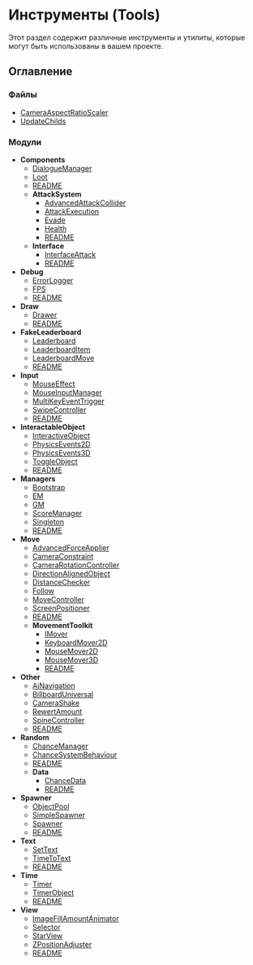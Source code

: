 # Инструменты (Tools)

Этот раздел содержит различные инструменты и утилиты, которые могут быть использованы в вашем проекте.

## Оглавление

### Файлы

- [CameraAspectRatioScaler](./CameraAspectRatioScaler.md)
- [UpdateChilds](./UpdateChilds.md)

### Модули

- **Components**
  - [DialogueManager](./Components/DialogueManager.md)
  - [Loot](./Components/Loot.md)
  - [README](./Components/README.md)
  - **AttackSystem**
    - [AdvancedAttackCollider](./Components/AttackSystem/AdvancedAttackCollider.md)
    - [AttackExecution](./Components/AttackSystem/AttackExecution.md)
    - [Evade](./Components/AttackSystem/Evade.md)
    - [Health](./Components/AttackSystem/Health.md)
    - [README](./Components/AttackSystem/README.md)
  - **Interface**
    - [InterfaceAttack](./Components/Interface/InterfaceAttack.md)
    - [README](./Components/Interface/README.md)
- **Debug**
  - [ErrorLogger](./Debug/ErrorLogger.md)
  - [FPS](./Debug/FPS.md)
  - [README](./Debug/README.md)
- **Draw**
  - [Drawer](./Draw/Drawer.md)
  - [README](./Draw/README.md)
- **FakeLeaderboard**
  - [Leaderboard](./FakeLeaderboard/Leaderboard.md)
  - [LeaderboardItem](./FakeLeaderboard/LeaderboardItem.md)
  - [LeaderboardMove](./FakeLeaderboard/LeaderboardMove.md)
  - [README](./FakeLeaderboard/README.md)
- **Input**
  - [MouseEffect](./Input/MouseEffect.md)
  - [MouseInputManager](./Input/MouseInputManager.md)
  - [MultiKeyEventTrigger](./Input/MultiKeyEventTrigger.md)
  - [SwipeController](./Input/SwipeController.md)
  - [README](./Input/README.md)
- **InteractableObject**
  - [InteractiveObject](./InteractableObject/InteractiveObject.md)
  - [PhysicsEvents2D](./InteractableObject/PhysicsEvents2D.md)
  - [PhysicsEvents3D](./InteractableObject/PhysicsEvents3D.md)
  - [ToggleObject](./InteractableObject/ToggleObject.md)
  - [README](./InteractableObject/README.md)
- **Managers**
  - [Bootstrap](./Managers/Bootstrap.md)
  - [EM](./Managers/EM.md)
  - [GM](./Managers/GM.md)
  - [ScoreManager](./Managers/ScoreManager.md)
  - [Singleton](./Managers/Singleton.md)
  - [README](./Managers/README.md)
- **Move**
  - [AdvancedForceApplier](./Move/AdvancedForceApplier.md)
  - [CameraConstraint](./Move/CameraConstraint.md)
  - [CameraRotationController](./Move/CameraRotationController.md)
  - [DirectionAlignedObject](./Move/DirectionAlignedObject.md)
  - [DistanceChecker](./Move/DistanceChecker.md)
  - [Follow](./Move/Follow.md)
  - [MoveController](./Move/MoveController.md)
  - [ScreenPositioner](./Move/ScreenPositioner.md)
  - [README](./Move/README.md)
  - **MovementToolkit**
    - [IMover](./Move/MovementToolkit/IMover.md)
    - [KeyboardMover2D](./Move/MovementToolkit/KeyboardMover2D.md)
    - [MouseMover2D](./Move/MovementToolkit/MouseMover2D.md)
    - [MouseMover3D](./Move/MovementToolkit/MouseMover3D.md)
    - [README](./Move/MovementToolkit/README.md)
- **Other**
  - [AiNavigation](./Other/AiNavigation.md)
  - [BillboardUniversal](./Other/BillboardUniversal.md)
  - [CameraShake](./Other/CameraShake.md)
  - [RewertAmount](./Other/RewertAmount.md)
  - [SpineController](./Other/SpineController.md)
  - [README](./Other/README.md)
- **Random**
  - [ChanceManager](./Random/ChanceManager.md)
  - [ChanceSystemBehaviour](./Random/ChanceSystemBehaviour.md)
  - [README](./Random/README.md)
  - **Data**
    - [ChanceData](./Random/Data/ChanceData.md)
    - [README](./Random/Data/README.md)
- **Spawner**
  - [ObjectPool](./Spawner/ObjectPool.md)
  - [SimpleSpawner](./Spawner/SimpleSpawner.md)
  - [Spawner](./Spawner/Spawner.md)
  - [README](./Spawner/README.md)
- **Text**
  - [SetText](./Text/SetText.md)
  - [TimeToText](./Text/TimeToText.md)
  - [README](./Text/README.md)
- **Time**
  - [Timer](./Time/Timer.md)
  - [TimerObject](./Time/TimerObject.md)
  - [README](./Time/README.md)
- **View**
  - [ImageFillAmountAnimator](./View/ImageFillAmountAnimator.md)
  - [Selector](./View/Selector.md)
  - [StarView](./View/StarView.md)
  - [ZPositionAdjuster](./View/ZPositionAdjuster.md)
  - [README](./View/README.md)